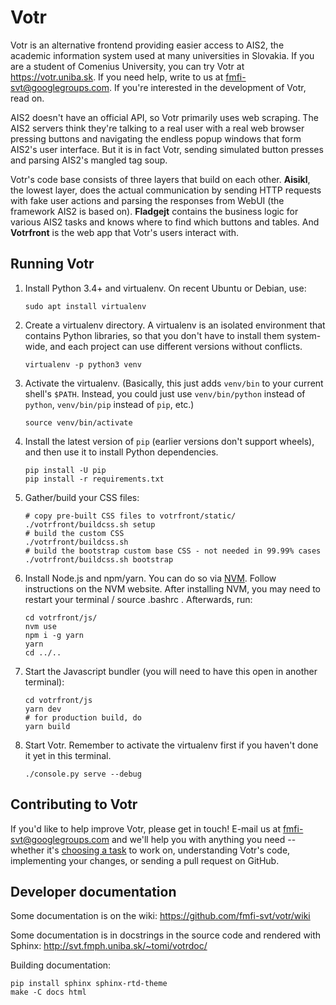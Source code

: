
Votr
====

Votr is an alternative frontend providing easier access to AIS2, the academic
information system used at many universities in Slovakia. If you are a student
of Comenius University, you can try Votr at https://votr.uniba.sk. If you need
help, write to us at fmfi-svt@googlegroups.com. If you're interested in the
development of Votr, read on.

AIS2 doesn't have an official API, so Votr primarily uses web scraping. The AIS2
servers think they're talking to a real user with a real web browser pressing
buttons and navigating the endless popup windows that form AIS2's user
interface. But it is in fact Votr, sending simulated button presses and parsing
AIS2's mangled tag soup.

Votr's code base consists of three layers that build on each other. **Aisikl**,
the lowest layer, does the actual communication by sending HTTP requests with
fake user actions and parsing the responses from WebUI (the framework AIS2 is
based on). **Fladgejt** contains the business logic for various AIS2 tasks and
knows where to find which buttons and tables. And **Votrfront** is the web app
that Votr's users interact with.

Running Votr
------------

1.  Install Python 3.4+ and virtualenv. On recent Ubuntu or Debian, use:

        sudo apt install virtualenv

2.  Create a virtualenv directory. A virtualenv is an isolated environment that
    contains Python libraries, so that you don't have to install them
    system-wide, and each project can use different versions without conflicts.

        virtualenv -p python3 venv

3.  Activate the virtualenv. (Basically, this just adds `venv/bin` to your
    current shell's `$PATH`. Instead, you could just use `venv/bin/python`
    instead of `python`, `venv/bin/pip` instead of `pip`, etc.)

        source venv/bin/activate

4.  Install the latest version of `pip` (earlier versions don't support wheels),
    and then use it to install Python dependencies.

        pip install -U pip
        pip install -r requirements.txt

5.  Gather/build your CSS files:

        # copy pre-built CSS files to votrfront/static/
        ./votrfront/buildcss.sh setup
        # build the custom CSS
        ./votrfront/buildcss.sh
        # build the bootstrap custom base CSS - not needed in 99.99% cases
        ./votrfront/buildcss.sh bootstrap

6.  Install Node.js and npm/yarn. You can do so via
    [NVM](https://github.com/creationix/nvm). Follow instructions on the NVM
    website. After installing NVM, you may need to restart your
    terminal / source .bashrc . Afterwards, run:

        cd votrfront/js/
        nvm use
        npm i -g yarn
        yarn
        cd ../..

7.  Start the Javascript bundler (you will need to have this open in another
    terminal):

        cd votrfront/js
        yarn dev
        # for production build, do
        yarn build

8.  Start Votr. Remember to activate the virtualenv first if you haven't done it
    yet in this terminal.

        ./console.py serve --debug

Contributing to Votr
--------------------

If you'd like to help improve Votr, please get in touch! E-mail us at
fmfi-svt@googlegroups.com and we'll help you with anything you need -- whether
it's [choosing a task](https://github.com/fmfi-svt/votr/issues) to work on,
understanding Votr's code, implementing your changes, or sending a pull request
on GitHub.

Developer documentation
-----------------------

Some documentation is on the wiki: https://github.com/fmfi-svt/votr/wiki

Some documentation is in docstrings in the source code and rendered with Sphinx:
http://svt.fmph.uniba.sk/~tomi/votrdoc/


Building documentation:

    pip install sphinx sphinx-rtd-theme
    make -C docs html
